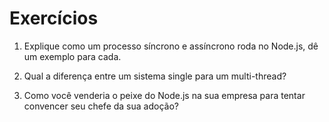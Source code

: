 # Exercícios
1. Explique como um processo síncrono e assíncrono roda no Node.js, dê um exemplo para cada.
 
2. Qual a diferença entre um sistema single para um multi-thread?

3. Como você venderia o peixe do Node.js na sua empresa para tentar convencer seu chefe da sua adoção?